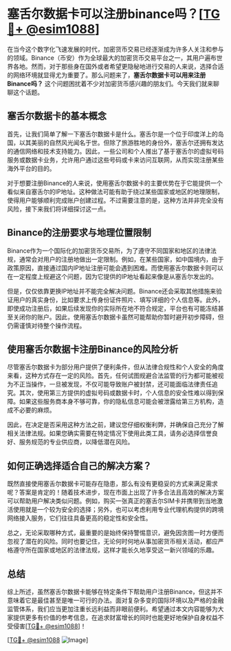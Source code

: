 # 塞舌尔数据卡可以注册binance吗？[[TG💪+ @esim1088](https://t.me/s/esim1088)]

在当今这个数字化飞速发展的时代，加密货币交易已经逐渐成为许多人关注和参与的领域。Binance（币安）作为全球最大的加密货币交易平台之一，其用户遍布世界各地。然而，对于那些身在国外或者希望更隐秘地进行交易的人来说，选择合适的网络环境就显得尤为重要了。那么问题来了，**塞舌尔数据卡可以用来注册Binance吗？** 这个问题困扰着不少对加密货币感兴趣的朋友们。今天我们就来聊聊这个话题。

## 塞舌尔数据卡的基本概念

首先，让我们简单了解一下塞舌尔数据卡是什么。塞舌尔是一个位于印度洋上的岛国，以其美丽的自然风光闻名于世。但除了旅游胜地的身份外，塞舌尔还拥有发达的通信网络和技术支持能力。因此，一些公司和个人推出了基于塞舌尔的虚拟号码服务或数据卡业务，允许用户通过这些号码或卡来访问互联网，从而实现注册某些海外平台的目的。

对于想要注册Binance的人来说，使用塞舌尔数据卡的主要优势在于它能提供一个看似来自塞舌尔的IP地址。这种做法可能有助于绕过某些国家或地区的地理限制，使得用户能够顺利完成账户创建过程。不过需要注意的是，这种方法并非完全没有风险，接下来我们将详细探讨这一点。

## Binance的注册要求与地理位置限制

Binance作为一个国际化的加密货币交易所，为了遵守不同国家和地区的法律法规，通常会对用户的注册地做出一定限制。例如，在某些国家，如中国境内，由于政策原因，直接通过国内IP地址注册可能会遇到困难。而使用塞舌尔数据卡则可以在一定程度上规避这个问题，因为它提供的IP地址看起来像是从塞舌尔发出的。

但是，仅仅依靠更换IP地址并不能完全解决问题。Binance还会采取其他措施来验证用户的真实身份，比如要求上传身份证件照片、填写详细的个人信息等。此外，即使成功注册后，如果后续发现你的实际所在地不符合规定，平台也有可能冻结甚至关闭你的账户。因此，使用塞舌尔数据卡虽然可能帮助你暂时避开初步障碍，但仍需谨慎对待整个操作流程。

## 使用塞舌尔数据卡注册Binance的风险分析

尽管塞舌尔数据卡为部分用户提供了便利条件，但从法律合规性和个人安全的角度来看，这种方式存在一定的风险。首先，任何试图规避合法监管的行为都可能被视为不正当操作，一旦被发现，不仅可能导致账户被封禁，还可能面临法律责任追究。其次，使用第三方提供的虚拟号码或数据卡时，个人信息的安全性难以得到保障。如果这些服务商本身不够可靠，你的隐私信息可能会被泄露给第三方机构，造成不必要的麻烦。

因此，在决定是否采用这种方法之前，建议您仔细权衡利弊，并确保自己充分了解相关法律法规。如果您确实需要在特定情况下使用此类工具，请务必选择信誉良好、服务规范的专业供应商，以降低潜在风险。

## 如何正确选择适合自己的解决方案？

既然直接使用塞舌尔数据卡可能存在隐患，那么有没有更稳妥的方式来满足需求呢？答案是肯定的！随着技术进步，现在市面上出现了许多合法且高效的解决方案可以帮助用户解决类似问题。例如，购买一张真正的塞舌尔SIM卡并携带到当地激活使用就是一个较为安全的选择；另外，也可以考虑利用专业代理机构提供的跨境网络接入服务，它们往往具备更高的稳定性和安全性。

总之，无论采取哪种方式，最重要的是始终保持警惕意识，避免因贪图一时方便而忽视了潜在的风险。同时也要记住，无论何时何地从事加密货币相关活动，都应严格遵守所在国家或地区的法律法规，这样才能长久地享受这一新兴领域的乐趣。

## 总结

综上所述，虽然塞舌尔数据卡能够在特定条件下帮助用户注册Binance，但这并不意味着它是最佳甚至是唯一可行的办法。面对复杂多变的国际环境以及严格的金融监管体系，我们应当更加注重长远利益而非眼前便利。希望通过本文内容能够为大家提供更多有价值的参考信息，在追求财富增长的同时也能更好地保护自身权益不受侵害[[TG💪+ @esim1088](https://t.me/s/esim1088)]！

[[TG💪+ @esim1088](https://t.me/s/esim1088) ![Image](https://i.postimg.cc/4NQfJmqS/Snipaste-2025-05-13-00-14-12.png)]